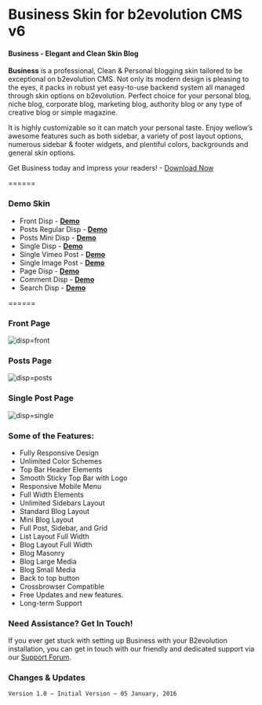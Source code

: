 # Business Skin for b2evolution CMS v6

#### Business - Elegant and Clean Skin Blog

**Business** is a professional, Clean & Personal blogging skin tailored to be exceptional on b2evolution CMS. Not only its modern design is pleasing to the eyes, it packs in robust yet easy-to-use backend system all managed through skin options on b2evolution. Perfect choice for your personal blog, niche blog, corporate blog, marketing blog, authority blog or any type of creative blog or simple magazine.

It is highly customizable so it can match your personal taste. Enjoy wellow’s awesome features such as both sidebar, a variety of post layout options, numerous sidebar & footer widgets, and plentiful colors, backgrounds and general skin options.

Get Business today and impress your readers! - <a href="https://github.com/b2evolution/business_skin/archive/master.zip">Download Now</a>

======
### Demo Skin
- Front Disp - **[Demo](http://skin.ariflaw.com/business/index.php/b/)**
- Posts Regular Disp - **[Demo](http://skin.ariflaw.com/business/)**
- Posts Mini Disp - **[Demo](http://skin.ariflaw.com/business/index.php/b/?disp=posts)**
- Single Disp - **[Demo](http://skin.ariflaw.com/business/index.php/a/typography-post)**
- Single Vimeo Post - **[Demo](http://skin.ariflaw.com/business/index.php/a/vimeo-post)**
- Single Image Post - **[Demo](http://skin.ariflaw.com/business/index.php/a/image-post)**
- Page Disp - **[Demo](http://skin.ariflaw.com/business/index.php/a/about-blog-a)**
- Comment Disp - **[Demo](http://skin.ariflaw.com/business/index.php/a/?disp=comments)**
- Search Disp - **[Demo](http://skin.ariflaw.com/business/index.php/a/?s=post&submit=Search&disp=search)**

======

### Front Page

![disp=front](skinshot_front.png)

### Posts Page

![disp=posts](skinshot_posts.png)

### Single Post Page

![disp=single](skinshot_single.png)


### Some of the Features:

- Fully Responsive Design
- Unlimited Color Schemes
- Top Bar Header Elements
- Smooth Sticky Top Bar with Logo
- Responsive Mobile Menu
- Full Width Elements
- Unlimited Sidebars Layout
- Standard Blog Layout
- Mini Blog Layout
- Full Post, Sidebar, and Grid
- List Layout Full Width
- Blog Layout Full Width
- Blog Masonry
- Blog Large Media
- Blog Small Media
- Back to top button
- Crossbrowser Compatible
- Free Updates and new features.
- Long-term Support


### Need Assistance? Get In Touch!

If you ever get stuck with setting up Business with your B2evolution installation, you can get in touch with our friendly and dedicated support via our [Support Forum](http://forums.b2evolution.net/).


### Changes & Updates

```
Version 1.0 – Initial Version – 05 January, 2016
```
